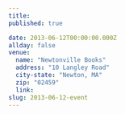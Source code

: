 ```yaml
---
title:
published: true

date: 2013-06-12T00:00:00.000Z
allday: false
venue: 
  name: "Newtonville Books"
  address: "10 Langley Road"
  city-state: "Newton, MA"
  zip: "02459"
  link:
slug: 2013-06-12-event
---
```


